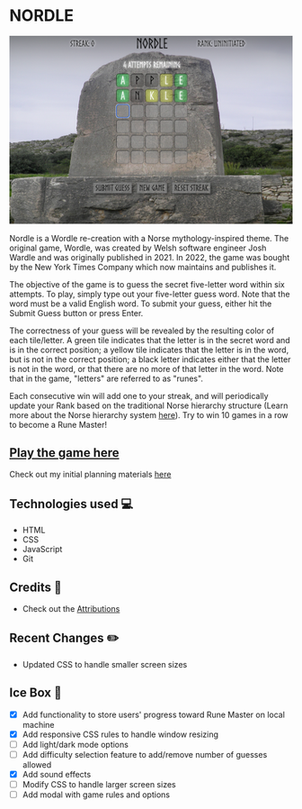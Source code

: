 # NORDLE

![A partially completed game of Nordle with two incorrect guesses](./assets/nordle-screenshot.png)

Nordle is a Wordle re-creation with a Norse mythology-inspired theme. The original game, Wordle, was created by Welsh software engineer Josh Wardle and was originally published in 2021. In 2022, the game was bought by the New York Times Company which now maintains and publishes it. 

The objective of the game is to guess the secret five-letter word within six attempts. To play, simply type out your five-letter guess word. Note that the word must be a valid English word. To submit your guess, either hit the Submit Guess button or press Enter. 

The correctness of your guess will be revealed by the resulting color of each tile/letter. A green tile indicates that the letter is in the secret word and is in the correct position; a yellow tile indicates that the letter is in the word, but is not in the correct position; a black letter indicates either that the letter is not in the word, or that there are no more of that letter in the word. Note that in the game, "letters" are referred to as "runes".  

Each consecutive win will add one to your streak, and will periodically update your Rank based on the traditional Norse hierarchy structure (Learn more about the Norse hierarchy system [here](https://scandinaviafacts.com/viking-ranks-class-systems/)). Try to win 10 games in a row to become a Rune Master!

## [Play the game here](https://nordle-game.netlify.app/)
Check out my initial planning materials [here](https://docs.google.com/document/d/1c42hRy14MzApsnWahGEokt59xeHNBhvgrLpR9Z4fE9A/edit)

## Technologies used 💻
 
- HTML
- CSS
- JavaScript
- Git

## Credits 🙌

- Check out the [Attributions](https://github.com/cmacnamara/wordle-js/blob/main/assets/attributions.md)

## Recent Changes ✏️
- Updated CSS to handle smaller screen sizes

## Ice Box 🧊
- [x] Add functionality to store users' progress toward Rune Master on local machine
- [x] Add responsive CSS rules to handle window resizing
- [ ] Add light/dark mode options
- [ ] Add difficulty selection feature to add/remove number of guesses allowed
- [x] Add sound effects
- [ ] Modify CSS to handle larger screen sizes 
- [ ] Add modal with game rules and options